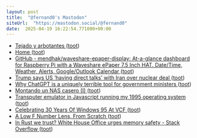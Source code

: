 ```yaml
---
layout: post
title:  "@fernand0's Mastodon"
siteUrl:  "https://mastodon.social/@fernand0"
date:  2025-04-19 16:22:54.771000+00:00
---
```

*  [Tejado y arbotantes ](https://www.flickr.com/photos/fernand0/54419377466) ([toot](https://mastodon.social/@fernand0/114365548119290727))
*  [Home ](https://shd.mit.edu/home) ([toot](https://mastodon.social/@fernand0/114365522531103393))
*  [GitHub - mendhak/waveshare-epaper-display: At-a-glance dashboard for Raspberry Pi with a Waveshare ePaper 7.5 Inch HAT. Date/Time, Weather, Alerts, Google/Outlook Calendar ](https://github.com/mendhak/waveshare-epaper-displa) ([toot](https://mastodon.social/@fernand0/114365393194281577))
*  [Trump says US ‘having direct talks’ with Iran over nuclear deal ](https://www.theguardian.com/us-news/2025/apr/07/trump-iran-nuclear-progra) ([toot](https://mastodon.social/@fernand0/114365185329519259))
*  [Why ChatGPT is a uniquely terrible tool for government ministers ](https://phys.org/news/2025-04-chatgpt-uniquely-terrible-tool-ministers.htm) ([toot](https://mastodon.social/@fernand0/114364779304176367))
*  [Montando un NAS casero (I) ](https://javguerra.github.io/blog/nas-casero-i) ([toot](https://mastodon.social/@fernand0/114364661212993789))
*  [Transputer emulator in Javascript running my 1995 operating system ](https://nanochess.org/transputer_emulator.htm) ([toot](https://mastodon.social/@fernand0/114364355672088883))
*  [Celebrating 30 Years Of Windows 95 At VCF ](https://hackaday.com/2025/04/06/celebrating-30-years-of-windows-95) ([toot](https://mastodon.social/@fernand0/114364163723644428))
*  [A Low F Number Lens, From Scratch ](https://hackaday.com/2025/04/06/a-low-f-number-lens-from-scratch) ([toot](https://mastodon.social/@fernand0/114363860225073574))
*  [In Rust we trust? White House Office urges memory safety - Stack Overflow ](https://stackoverflow.blog/2024/12/30/in-rust-we-trust-white-house-office-urges-memory-safety) ([toot](https://mastodon.social/@fernand0/114363715062398870))
